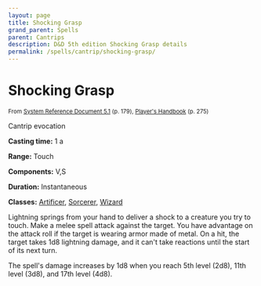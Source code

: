 ```yaml
---
layout: page
title: Shocking Grasp
grand_parent: Spells
parent: Cantrips 
description: D&D 5th edition Shocking Grasp details
permalink: /spells/cantrip/shocking-grasp/
---
```


# Shocking Grasp

<small>From <a target="_blank" href="https://media.wizards.com/2016/downloads/DND/SRD-OGL_V5.1.pdf">System Reference Document 5.1</a> (p. 179), <a target="_blank" href="https://dnd.wizards.com/products/tabletop-games/rpg-products/rpg_playershandbook">Player's Handbook</a> (p. 275)</small>


Cantrip evocation

**Casting time:** 1 a

**Range:** Touch

**Components:** V,S 

**Duration:** Instantaneous

**Classes:** [Artificer](/classes/artificer/), [Sorcerer](/classes/sorcerer/), [Wizard](/classes/wizard/)

Lightning springs from your hand to deliver a shock to a creature you try to touch. Make a melee spell attack against the target. You have advantage on the attack roll if the target is wearing armor made of metal. On a hit, the target takes 1d8 lightning damage, and it can't take reactions until the start of its next turn.

   The spell's damage increases by 1d8 when you reach 5th level (2d8), 11th level (3d8), and 17th level (4d8).